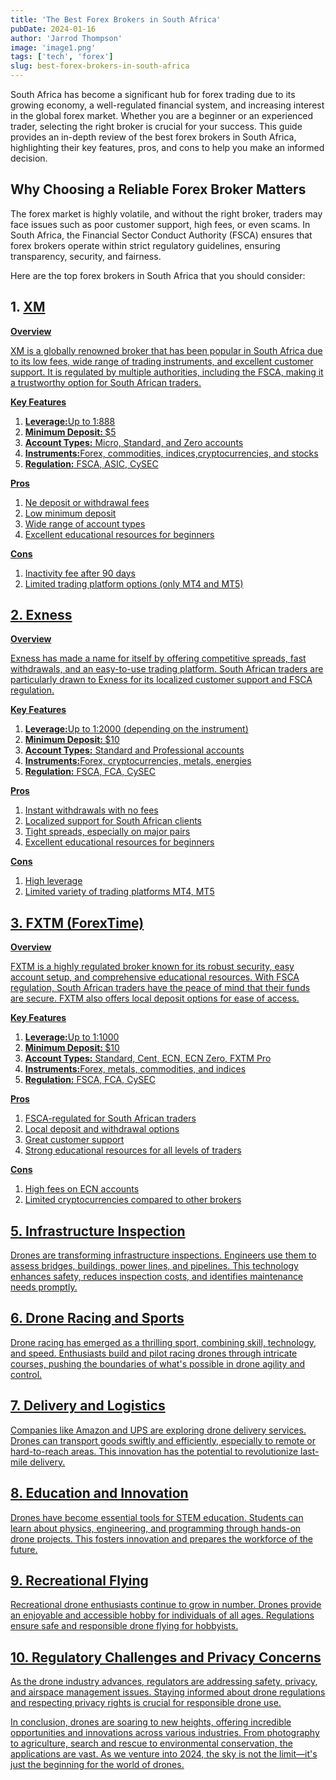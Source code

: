 ```yaml
---
title: 'The Best Forex Brokers in South Africa'
pubDate: 2024-01-16
author: 'Jarrod Thompson'
image: 'image1.png'
tags: ['tech', 'forex']
slug: best-forex-brokers-in-south-africa
---
```


South Africa has become a significant hub for forex trading due to its growing economy, a well-regulated financial system, and increasing interest in the global forex market. Whether you are a beginner or an experienced trader, selecting the right broker is crucial for your success. This guide provides an in-depth review of the best forex brokers in South Africa, highlighting their key features, pros, and cons to help you make an informed decision.

## **Why Choosing a Reliable Forex Broker Matters**

The forex market is highly volatile, and without the right broker, traders may face issues such as poor customer support, high fees, or even scams. In South Africa, the Financial Sector Conduct Authority (FSCA) ensures that forex brokers operate within strict regulatory guidelines, ensuring transparency, security, and fairness.

Here are the top forex brokers in South Africa that you should consider:

## **1. <a href="https://www.xmglobal.com/referral?token=E4M4kOA5I6L1V8IUavrghA" />XM**

<b>Overview</b>

XM is a globally renowned broker that has been popular in South Africa due to its low fees, wide range of trading instruments, and excellent customer support. It is regulated by multiple authorities, including the FSCA, making it a trustworthy option for South African traders.

<b>Key Features</b>
<ol>
<li><b>Leverage:</b>Up to 1:888</li>
<li><b>Minimum Deposit: </b>$5</li>
<li><b>Account Types:</b> Micro, Standard, and Zero accounts</li>
<li><b>Instruments:</b>Forex, commodities, indices,cryptocurrencies, and stocks</li>
<li><b>Regulation:</b> FSCA, ASIC, CySEC</li>

</ol>

<b>Pros</b>

<ol>
<li>Ne deposit or withdrawal fees</li>
<li>Low minimum deposit</li>
<li>Wide range of account types</li>
<li>Excellent educational resources for beginners</li>
</ol>


<b>Cons</b>

<ol>
<li>Inactivity fee after 90 days</li>
<li>Limited trading platform options (only MT4 and MT5)</li>
</ol>


## **2. Exness**

<b>Overview</b>

Exness has made a name for itself by offering competitive spreads, fast withdrawals, and an easy-to-use trading platform. South African traders are particularly drawn to Exness for its localized customer support and FSCA regulation.


<b>Key Features</b>
<ol>
<li><b>Leverage:</b>Up to 1:2000 (depending on the instrument)</li>
<li><b>Minimum Deposit: </b>$10</li>
<li><b>Account Types:</b> Standard and Professional accounts</li>
<li><b>Instruments:</b>Forex, cryptocurrencies, metals, energies</li>
<li><b>Regulation:</b> FSCA, FCA, CySEC</li>

</ol>

<b>Pros</b>

<ol>
<li>Instant withdrawals with no fees</li>
<li>Localized support for South African clients</li>
<li>Tight spreads, especially on major pairs</li>
<li>Excellent educational resources for beginners</li>
</ol>


<b>Cons</b>

<ol>
<li>High leverage</li>
<li>Limited variety of trading platforms MT4, MT5</li>
</ol>


## **3. FXTM (ForexTime)**

<b>Overview</b>

FXTM is a highly regulated broker known for its robust security, easy account setup, and comprehensive educational resources. With FSCA regulation, South African traders have the peace of mind that their funds are secure. FXTM also offers local deposit options for ease of access.

<b>Key Features</b>
<ol>
<li><b>Leverage:</b>Up to 1:1000</li>
<li><b>Minimum Deposit: </b>$10</li>
<li><b>Account Types:</b> Standard, Cent, ECN, ECN Zero, FXTM Pro</li>
<li><b>Instruments:</b>Forex, metals, commodities, and indices</li>
<li><b>Regulation:</b> FSCA, FCA, CySEC</li>

</ol>

<b>Pros</b>

<ol>
<li>FSCA-regulated for South African traders</li>
<li>Local deposit and withdrawal options</li>
<li>Great customer support</li>
<li>Strong educational resources for all levels of traders</li>
</ol>


<b>Cons</b>

<ol>
<li>High fees on ECN accounts</li>
<li>Limited cryptocurrencies compared to other brokers</li>
</ol>

## **5. Infrastructure Inspection**

Drones are transforming infrastructure inspections. Engineers use them to assess bridges, buildings, power lines, and pipelines. This technology enhances safety, reduces inspection costs, and identifies maintenance needs promptly.

## **6. Drone Racing and Sports**

Drone racing has emerged as a thrilling sport, combining skill, technology, and speed. Enthusiasts build and pilot racing drones through intricate courses, pushing the boundaries of what's possible in drone agility and control.

## **7. Delivery and Logistics**

Companies like Amazon and UPS are exploring drone delivery services. Drones can transport goods swiftly and efficiently, especially to remote or hard-to-reach areas. This innovation has the potential to revolutionize last-mile delivery.

## **8. Education and Innovation**

Drones have become essential tools for STEM education. Students can learn about physics, engineering, and programming through hands-on drone projects. This fosters innovation and prepares the workforce of the future.

## **9. Recreational Flying**

Recreational drone enthusiasts continue to grow in number. Drones provide an enjoyable and accessible hobby for individuals of all ages. Regulations ensure safe and responsible drone flying for hobbyists.

## **10. Regulatory Challenges and Privacy Concerns**

As the drone industry advances, regulators are addressing safety, privacy, and airspace management issues. Staying informed about drone regulations and respecting privacy rights is crucial for responsible drone use.

In conclusion, drones are soaring to new heights, offering incredible opportunities and innovations across various industries. From photography to agriculture, search and rescue to environmental conservation, the applications are vast. As we venture into 2024, the sky is not the limit—it's just the beginning for the world of drones.
